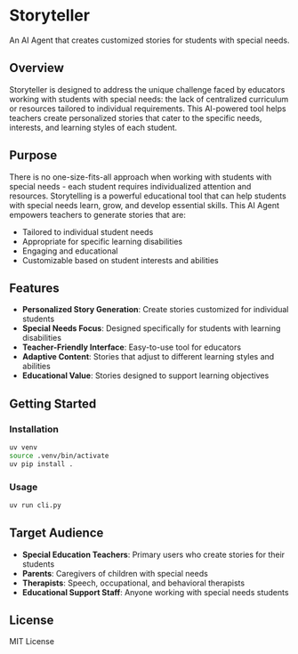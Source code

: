 # Storyteller

An AI Agent that creates customized stories for students with special needs.

## Overview

Storyteller is designed to address the unique challenge faced by educators working with students with special needs: the lack of centralized curriculum or resources tailored to individual requirements. This AI-powered tool helps teachers create personalized stories that cater to the specific needs, interests, and learning styles of each student.

## Purpose

There is no one-size-fits-all approach when working with students with special needs - each student requires individualized attention and resources. Storytelling is a powerful educational tool that can help students with special needs learn, grow, and develop essential skills. This AI Agent empowers teachers to generate stories that are:

- Tailored to individual student needs
- Appropriate for specific learning disabilities
- Engaging and educational
- Customizable based on student interests and abilities

## Features

- **Personalized Story Generation**: Create stories customized for individual students
- **Special Needs Focus**: Designed specifically for students with learning disabilities
- **Teacher-Friendly Interface**: Easy-to-use tool for educators
- **Adaptive Content**: Stories that adjust to different learning styles and abilities
- **Educational Value**: Stories designed to support learning objectives

## Getting Started

### Installation

```bash
uv venv
source .venv/bin/activate
uv pip install .
```

### Usage

```bash
uv run cli.py
```

## Target Audience

- **Special Education Teachers**: Primary users who create stories for their students
- **Parents**: Caregivers of children with special needs
- **Therapists**: Speech, occupational, and behavioral therapists
- **Educational Support Staff**: Anyone working with special needs students

## License

MIT License
